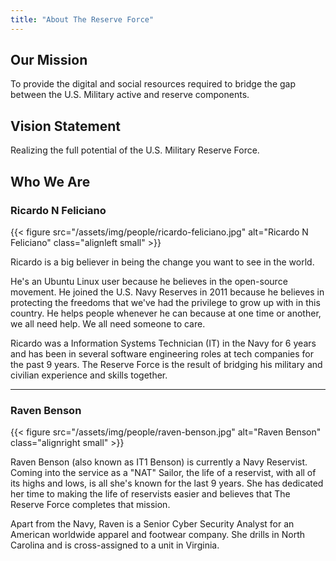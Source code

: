 ```yaml
---
title: "About The Reserve Force"
---
```


## Our Mission

To provide the digital and social resources required to bridge the gap between the U.S. Military active and reserve components.


## Vision Statement

Realizing the full potential of the U.S. Military Reserve Force.


## Who We Are

### Ricardo N Feliciano

{{< figure src="/assets/img/people/ricardo-feliciano.jpg" alt="Ricardo N Feliciano" class="alignleft small" >}}

Ricardo is a big believer in being the change you want to see in the world.

He's an Ubuntu Linux user because he believes in the open-source movement.
He joined the U.S. Navy Reserves in 2011 because he believes in protecting the freedoms that we've had the privilege to grow up with in this country.
He helps people whenever he can because at one time or another, we all need help.
We all need someone to care.

Ricardo was a Information Systems Technician (IT) in the Navy for 6 years and has been in several software engineering roles at tech companies for the past 9 years.
The Reserve Force is the result of bridging his military and civilian experience and skills together.




<hr class="clear-section" />


### Raven Benson

{{< figure src="/assets/img/people/raven-benson.jpg" alt="Raven Benson" class="alignright small" >}}

Raven Benson (also known as IT1 Benson) is currently a Navy Reservist.
Coming into the service as a "NAT" Sailor, the life of a reservist, with all of its highs and lows, is all she's known for the last 9 years.
She has dedicated her time to making the life of reservists easier and believes that The Reserve Force completes that mission.

Apart from the Navy, Raven is a Senior Cyber Security Analyst for an American worldwide apparel and footwear company.
She drills in North Carolina and is cross-assigned to a unit in Virginia.
